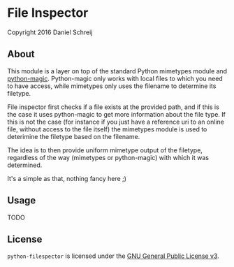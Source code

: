 # File Inspector

Copyright 2016 Daniel Schreij

## About

This module is a layer on top of the standard Python mimetypes module and [python-magic](https://github.com/ahupp/python-magic). Python-magic only works with local files to which you need to have access, while mimetypes only uses the filename to determine its filetype.

File inspector first checks if a file exists at the provided path, and if this is the case it uses python-magic to get more information about the file type. If this is not the case (for instance if you just have a reference uri to an online file, without access to the file itself) the mimetypes module is used to deterimine the filetype based on the filename.

The idea is to then provide uniform mimetype output of the filetype, regardless of the way (mimetypes or python-magic) with which it was determined.

It's a simple as that, nothing fancy here  ;)

## Usage

TODO

## License

`python-filespector` is licensed under the [GNU General Public License
v3](http://www.gnu.org/licenses/gpl-3.0.en.html).
